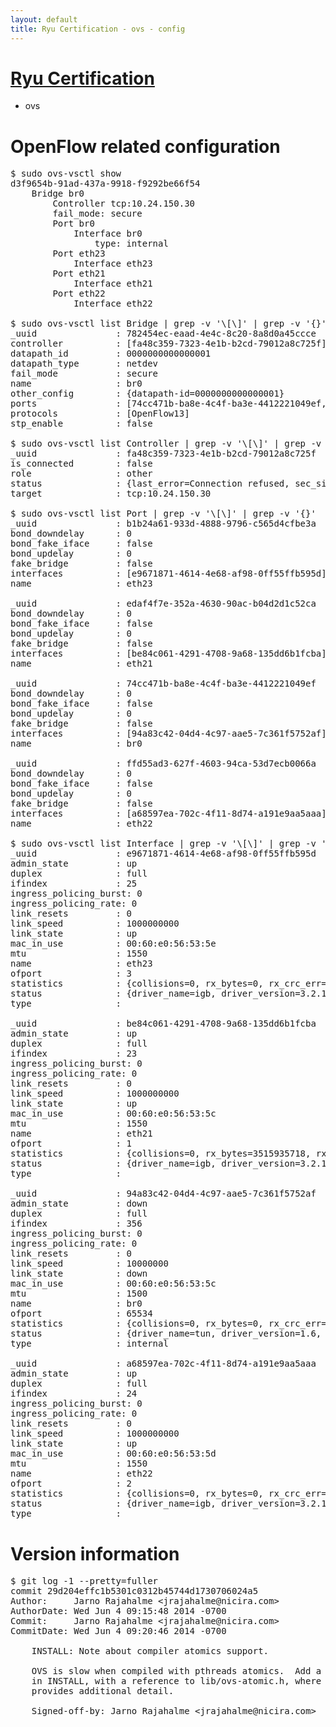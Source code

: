 ```yaml
---
layout: default
title: Ryu Certification - ovs - config
---
```

# [Ryu Certification](http://osrg.github.io/ryu/certification.html)
* ovs 

# OpenFlow related configuration
<pre>
$ sudo ovs-vsctl show
d3f9654b-91ad-437a-9918-f9292be66f54
    Bridge br0
        Controller tcp:10.24.150.30
        fail_mode: secure
        Port br0
            Interface br0
                type: internal
        Port eth23
            Interface eth23
        Port eth21
            Interface eth21
        Port eth22
            Interface eth22

$ sudo ovs-vsctl list Bridge | grep -v '\[\]' | grep -v '{}'
_uuid               : 782454ec-eaad-4e4c-8c20-8a8d0a45ccce
controller          : [fa48c359-7323-4e1b-b2cd-79012a8c725f]
datapath_id         : 0000000000000001
datapath_type       : netdev
fail_mode           : secure
name                : br0
other_config        : {datapath-id=0000000000000001}
ports               : [74cc471b-ba8e-4c4f-ba3e-4412221049ef, b1b24a61-933d-4888-9796-c565d4cfbe3a, edaf4f7e-352a-4630-90ac-b04d2d1c52ca, ffd55ad3-627f-4603-94ca-53d7ecb0066a]
protocols           : [OpenFlow13]
stp_enable          : false

$ sudo ovs-vsctl list Controller | grep -v '\[\]' | grep -v '{}'
_uuid               : fa48c359-7323-4e1b-b2cd-79012a8c725f
is_connected        : false
role                : other
status              : {last_error=Connection refused, sec_since_connect=972, sec_since_disconnect=1, state=BACKOFF}
target              : tcp:10.24.150.30

$ sudo ovs-vsctl list Port | grep -v '\[\]' | grep -v '{}'
_uuid               : b1b24a61-933d-4888-9796-c565d4cfbe3a
bond_downdelay      : 0
bond_fake_iface     : false
bond_updelay        : 0
fake_bridge         : false
interfaces          : [e9671871-4614-4e68-af98-0ff55ffb595d]
name                : eth23

_uuid               : edaf4f7e-352a-4630-90ac-b04d2d1c52ca
bond_downdelay      : 0
bond_fake_iface     : false
bond_updelay        : 0
fake_bridge         : false
interfaces          : [be84c061-4291-4708-9a68-135dd6b1fcba]
name                : eth21

_uuid               : 74cc471b-ba8e-4c4f-ba3e-4412221049ef
bond_downdelay      : 0
bond_fake_iface     : false
bond_updelay        : 0
fake_bridge         : false
interfaces          : [94a83c42-04d4-4c97-aae5-7c361f5752af]
name                : br0

_uuid               : ffd55ad3-627f-4603-94ca-53d7ecb0066a
bond_downdelay      : 0
bond_fake_iface     : false
bond_updelay        : 0
fake_bridge         : false
interfaces          : [a68597ea-702c-4f11-8d74-a191e9aa5aaa]
name                : eth22

$ sudo ovs-vsctl list Interface | grep -v '\[\]' | grep -v '{}'
_uuid               : e9671871-4614-4e68-af98-0ff55ffb595d
admin_state         : up
duplex              : full
ifindex             : 25
ingress_policing_burst: 0
ingress_policing_rate: 0
link_resets         : 0
link_speed          : 1000000000
link_state          : up
mac_in_use          : 00:60:e0:56:53:5e
mtu                 : 1550
name                : eth23
ofport              : 3
statistics          : {collisions=0, rx_bytes=0, rx_crc_err=0, rx_dropped=0, rx_errors=0, rx_frame_err=0, rx_over_err=0, rx_packets=0, tx_bytes=3896561204, tx_dropped=0, tx_errors=0, tx_packets=5461019}
status              : {driver_name=igb, driver_version=3.2.10-k, firmware_version=2.10-9}
type                : 

_uuid               : be84c061-4291-4708-9a68-135dd6b1fcba
admin_state         : up
duplex              : full
ifindex             : 23
ingress_policing_burst: 0
ingress_policing_rate: 0
link_resets         : 0
link_speed          : 1000000000
link_state          : up
mac_in_use          : 00:60:e0:56:53:5c
mtu                 : 1550
name                : eth21
ofport              : 1
statistics          : {collisions=0, rx_bytes=3515935718, rx_crc_err=0, rx_dropped=0, rx_errors=0, rx_frame_err=0, rx_over_err=0, rx_packets=10982576, tx_bytes=0, tx_dropped=0, tx_errors=0, tx_packets=0}
status              : {driver_name=igb, driver_version=3.2.10-k, firmware_version=2.10-9}
type                : 

_uuid               : 94a83c42-04d4-4c97-aae5-7c361f5752af
admin_state         : down
duplex              : full
ifindex             : 356
ingress_policing_burst: 0
ingress_policing_rate: 0
link_resets         : 0
link_speed          : 10000000
link_state          : down
mac_in_use          : 00:60:e0:56:53:5c
mtu                 : 1500
name                : br0
ofport              : 65534
statistics          : {collisions=0, rx_bytes=0, rx_crc_err=0, rx_dropped=0, rx_errors=0, rx_frame_err=0, rx_over_err=0, rx_packets=0, tx_bytes=0, tx_dropped=0, tx_errors=0, tx_packets=0}
status              : {driver_name=tun, driver_version=1.6, firmware_version=N/A}
type                : internal

_uuid               : a68597ea-702c-4f11-8d74-a191e9aa5aaa
admin_state         : up
duplex              : full
ifindex             : 24
ingress_policing_burst: 0
ingress_policing_rate: 0
link_resets         : 0
link_speed          : 1000000000
link_state          : up
mac_in_use          : 00:60:e0:56:53:5d
mtu                 : 1550
name                : eth22
ofport              : 2
statistics          : {collisions=0, rx_bytes=0, rx_crc_err=0, rx_dropped=0, rx_errors=0, rx_frame_err=0, rx_over_err=0, rx_packets=0, tx_bytes=2762311124, tx_dropped=0, tx_errors=0, tx_packets=4722206}
status              : {driver_name=igb, driver_version=3.2.10-k, firmware_version=2.10-9}
type                : 
</pre>

# Version information
<pre>
$ git log -1 --pretty=fuller
commit 29d204effc1b5301c0312b45744d1730706024a5
Author:     Jarno Rajahalme &lt;jrajahalme@nicira.com&gt;
AuthorDate: Wed Jun 4 09:15:48 2014 -0700
Commit:     Jarno Rajahalme &lt;jrajahalme@nicira.com&gt;
CommitDate: Wed Jun 4 09:20:46 2014 -0700

    INSTALL: Note about compiler atomics support.
    
    OVS is slow when compiled with pthreads atomics.  Add a generic note
    in INSTALL, with a reference to lib/ovs-atomic.h, where a new comment
    provides additional detail.
    
    Signed-off-by: Jarno Rajahalme &lt;jrajahalme@nicira.com&gt;
</pre>

